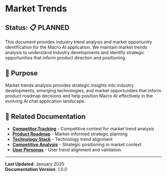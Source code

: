 # Market Trends

## Status: 📋 PLANNED

This document provides industry trend analysis and market opportunity identification for the Macro AI application. We
maintain market trends analysis to understand industry developments and identify strategic opportunities that inform
product direction and positioning.

## 🎯 Purpose

Market trends analysis provides strategic insights into industry developments, emerging technologies, and market
opportunities that inform product roadmap decisions and help position Macro AI effectively in the evolving AI chat
application landscape.

## 🔗 Related Documentation

- **[Competitor Tracking](./competitor-tracking.md)** - Competitive context for market trend analysis
- **[Product Roadmap](../../strategy/product-roadmap.md)** - Market-informed strategic planning
- **[Technology Stack](../../../architecture/technology-stack.md)** - Technology trend alignment
- **[Competitive Analysis](../../strategy/competitive-analysis.md)** - Strategic positioning in market context
- **[User Personas](../../strategy/user-personas.md)** - User trend alignment and validation

---

**Last Updated**: January 2025  
**Documentation Version**: 1.0.0
